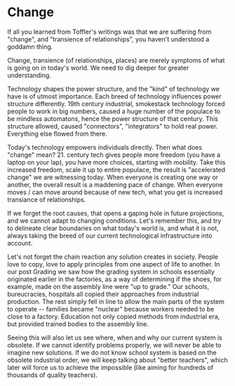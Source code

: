 # Change

If all you learned from Toffler's writings was that we are suffering from "change", and "transience of relationships", you haven't understood a goddamn thing.

Change, transience (of relationships, places) are merely symptoms of what is going on in today's world. We need to dig deeper for greater understanding.

Technology shapes the power structure, and the "kind" of technology we have is of utmost importance. Each breed of technology influences power structure differently. 19th century industrial, smokestack technology forced people to work in big numbers, caused a huge number of the populace to be mindless automatons, hence the power structure of that century. This structure allowed, caused "connectors", "integrators" to hold real power. Everything else flowed from there.

Today's technology empowers individuals directly. Then what does "change" mean? 21. century tech gives people more freedom (you have a laptop on your lap), you have more choices, starting with mobility. Take this increased freedom, scale it up to entire populace, the result is "accelerated change" we are witnessing today. When everyone is creating one way or another, the overall result is a maddening pace of change. When everyone moves / can move around because of new tech, what you get is increased transiance of relationships.

If we forget the root causes, that opens a gaping hole in future projections, and we cannot adapt to changing conditions. Let's remember this, and try to delineate clear boundaries on what today's world is, and what it is not, always taking the breed of our current technological infrastructure into account.

Let's not forget the chain reaction any solution creates in society. People love to copy, love to apply principles from one aspect of life to another. In our post Grading we saw how the grading system in schools essentially originated earlier in the factories, as a way of determining if the shoes, for example, made on the assembly line were "up to grade." Our schools, bureucracies, hospitals all copied their approaches from industrial production. The rest simply fell in line to allow the main parts of the system to operate -- families became "nuclear" because workers needed to be close to a factory. Education not only copied methods from industrial era, but provided trained bodies to the assembly line.

Seeing this will also let us see where, when and why our current system is obsolete. If we cannot identify problems properly, we will never be able to imagine new solutions. If we do not know school system is based on the obsolete industrial order, we will keep talking about "better teachers", which later will force us to achieve the impossible (like aiming for hundreds of thousands of quality teachers).

